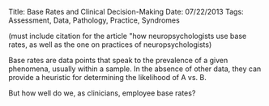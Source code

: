 Title:				Base Rates and Clinical Decision-Making
Date:				07/22/2013 
Tags:				Assessment, Data, Pathology, Practice, Syndromes

(must include citation for the article "how neuropsychologists use base rates, as well as the one on practices of neuropsychologists)

Base rates are data points that speak to the prevalence of a given phenomena, usually within a sample. In the absence of other data, they can provide a heuristic for determining the likelihood of A vs. B. 

But how well do we, as clinicians, employee base rates?